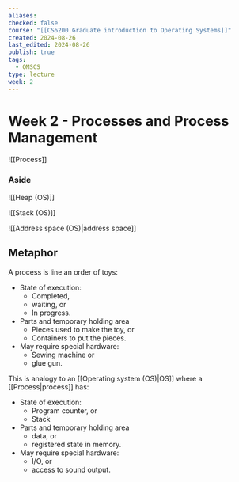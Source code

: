 ```yaml
---
aliases: 
checked: false
course: "[[CS6200 Graduate introduction to Operating Systems]]"
created: 2024-08-26
last_edited: 2024-08-26
publish: true
tags:
  - OMSCS
type: lecture
week: 2
---
```

# Week 2 - Processes and Process Management

![[Process]]

### Aside

![[Heap (OS)]]

![[Stack (OS)]]

![[Address space (OS)|address space]]

## Metaphor

A process is line an order of toys:
- State of execution:
	- Completed,
	- waiting, or
	- In progress.
- Parts and temporary holding area
	- Pieces used to make the toy, or
	- Containers to put the pieces.
- May require special hardware:
	- Sewing machine or
	- glue gun.

This is analogy to an [[Operating system (OS)|OS]] where a [[Process|process]] has:
- State of execution:
	- Program counter, or
	- Stack
- Parts and temporary holding area
	- data, or
	- registered state in memory.
- May require special hardware:
	- I/O, or
	- access to sound output.


